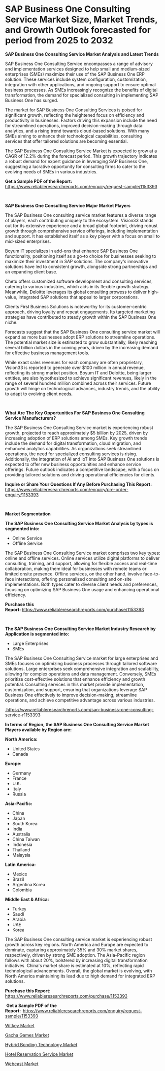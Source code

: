 <p><h1>SAP Business One Consulting Service Market Size, Market Trends, and Growth Outlook forecasted for period from 2025 to 2032</h1></p><p><strong>SAP Business One Consulting Service Market Analysis and Latest Trends</strong></p>
<p><p>SAP Business One Consulting Service encompasses a range of advisory and implementation services designed to help small and medium-sized enterprises (SMEs) maximize their use of the SAP Business One ERP solution. These services include system configuration, customization, integration with other applications, and ongoing support to ensure optimal business processes. As SMEs increasingly recognize the benefits of digital transformation, the demand for specialized consulting in implementing SAP Business One has surged.</p><p>The market for SAP Business One Consulting Services is poised for significant growth, reflecting the heightened focus on efficiency and productivity in businesses. Factors driving this expansion include the need for streamlined operations, improved decision-making through data analytics, and a rising trend towards cloud-based solutions. With many SMEs aiming to enhance their technological capabilities, consulting services that offer tailored solutions are becoming essential.</p><p>The SAP Business One Consulting Service Market is expected to grow at a CAGR of 12.2% during the forecast period. This growth trajectory indicates a robust demand for expert guidance in leveraging SAP Business One, suggesting a lucrative opportunity for consulting firms to cater to the evolving needs of SMEs in various industries.</p></p>
<p><strong>Get a Sample PDF of the Report:&nbsp;</strong> <a href="https://www.reliableresearchreports.com/enquiry/request-sample/1153393?utm_campaign=8&utm_medium=2&utm_source=Github&utm_content=ia&utm_term=11032025&utm_id=sap-business-one-consulting-service">https://www.reliableresearchreports.com/enquiry/request-sample/1153393</a></p>
<p>&nbsp;</p>
<p><strong>SAP Business One Consulting Service Major Market Players</strong></p>
<p><p>The SAP Business One consulting service market features a diverse range of players, each contributing uniquely to the ecosystem. Vision33 stands out for its extensive experience and a broad global footprint, driving robust growth through comprehensive service offerings, including implementation and support. It has established itself as a key player with a focus on small to mid-sized enterprises.</p><p>Boyum IT specializes in add-ons that enhance SAP Business One functionality, positioning itself as a go-to choice for businesses seeking to maximize their investment in SAP solutions. The company's innovative solutions have led to consistent growth, alongside strong partnerships and an expanding client base.</p><p>Chetu offers customized software development and consulting services, catering to various industries, which aids in its flexible growth strategy. Meanwhile, Deloitte leverages its global consulting prowess to deliver high-value, integrated SAP solutions that appeal to larger corporations.</p><p>Clients First Business Solutions is noteworthy for its customer-centric approach, driving loyalty and repeat engagements. Its targeted marketing strategies have contributed to steady growth within the SAP Business One niche.</p><p>Forecasts suggest that the SAP Business One consulting service market will expand as more businesses adopt ERP solutions to streamline operations. The potential market size is estimated to grow substantially, likely reaching several billion dollars in the coming years, driven by the increasing demand for effective business management tools.</p><p>While exact sales revenues for each company are often proprietary, Vision33 is reported to generate over $100 million in annual revenue, reflecting its strong market position. Boyum IT and Deloitte, being larger entities, are also hypothesized to achieve significant revenues, likely in the range of several hundred million combined across their services. Future growth will hinge on technological advances, industry trends, and the ability to adapt to evolving client needs.</p></p>
<p>&nbsp;</p>
<p><strong>What Are The Key Opportunities For SAP Business One Consulting Service Manufacturers?</strong></p>
<p><p>The SAP Business One Consulting Service market is experiencing robust growth, projected to reach approximately $5 billion by 2025, driven by increasing adoption of ERP solutions among SMEs. Key growth trends include the demand for digital transformation, cloud migration, and enhanced analytics capabilities. As organizations seek streamlined operations, the need for specialized consulting services is rising. Additionally, the integration of AI and IoT into SAP Business One solutions is expected to offer new business opportunities and enhance service offerings. Future outlook indicates a competitive landscape, with a focus on providing tailored solutions and driving operational efficiencies for clients.</p></p>
<p><strong>Inquire or Share Your Questions If Any Before Purchasing This Report:</strong> <a href="https://www.reliableresearchreports.com/enquiry/pre-order-enquiry/1153393?utm_campaign=8&utm_medium=2&utm_source=Github&utm_content=ia&utm_term=11032025&utm_id=sap-business-one-consulting-service">https://www.reliableresearchreports.com/enquiry/pre-order-enquiry/1153393</a></p>
<p>&nbsp;</p>
<p><strong>Market Segmentation</strong></p>
<p><strong>The SAP Business One Consulting Service Market Analysis by types is segmented into:</strong></p>
<p><ul><li>Online Service</li><li>Offline Service</li></ul></p>
<p><p>The SAP Business One Consulting Service market comprises two key types: online and offline services. Online services utilize digital platforms to deliver consulting, training, and support, allowing for flexible access and real-time collaboration, making them ideal for businesses with remote teams or limited onsite presence. Offline services, on the other hand, involve face-to-face interactions, offering personalized consulting and on-site implementations. Both types cater to diverse client needs and preferences, focusing on optimizing SAP Business One usage and enhancing operational efficiency.</p></p>
<p><strong>Purchase this Report:&nbsp;</strong><a href="https://www.reliableresearchreports.com/purchase/1153393?utm_campaign=8&utm_medium=2&utm_source=Github&utm_content=ia&utm_term=11032025&utm_id=sap-business-one-consulting-service">https://www.reliableresearchreports.com/purchase/1153393</a></p>
<p>&nbsp;</p>
<p><strong>The SAP Business One Consulting Service Market Industry Research by Application is segmented into:</strong></p>
<p><ul><li>Large Enterprises</li><li>SMEs</li></ul></p>
<p><p>The SAP Business One Consulting Service market for large enterprises and SMEs focuses on optimizing business processes through tailored software solutions. Large enterprises seek comprehensive integration and scalability, allowing for complex operations and data management. Conversely, SMEs prioritize cost-effective solutions that enhance efficiency and growth potential. Consulting services in this market provide implementation, customization, and support, ensuring that organizations leverage SAP Business One effectively to improve decision-making, streamline operations, and achieve competitive advantage across various industries.</p></p>
<p><a href="https://www.reliableresearchreports.com/sap-business-one-consulting-service-r1153393?utm_campaign=8&utm_medium=2&utm_source=Github&utm_content=ia&utm_term=11032025&utm_id=sap-business-one-consulting-service">&nbsp;https://www.reliableresearchreports.com/sap-business-one-consulting-service-r1153393</a></p>
<p><strong>In terms of Region, the SAP Business One Consulting Service Market Players available by Region are:</strong></p>
<p>
    <p> <strong> North America: </strong>
        <ul>
            <li>United States</li>
            <li>Canada</li>
        </ul>
        </p> 
    <p> <strong> Europe: </strong>
        <ul>
            <li>Germany</li>
            <li>France</li>
            <li>U.K.</li>
            <li>Italy</li>
            <li>Russia</li>
        </ul>
        </p> 
    <p> <strong> Asia-Pacific: </strong>
        <ul>
            <li>China</li>
            <li>Japan</li>
            <li>South Korea</li>
            <li>India</li>
            <li>Australia</li>
            <li>China Taiwan</li>
            <li>Indonesia</li>
            <li>Thailand</li>
            <li>Malaysia</li>
        </ul>
        </p> 
    <p> <strong> Latin America: </strong>
        <ul>
            <li>Mexico</li>
            <li>Brazil</li>
            <li>Argentina Korea</li>
            <li>Colombia</li>
        </ul>
        </p> 
    <p> <strong> Middle East & Africa: </strong>
        <ul>
            <li>Turkey</li>
            <li>Saudi</li>
            <li>Arabia</li>
            <li>UAE</li>
            <li>Korea</li>
        </ul>
    </p>
    </p>
<p><p>The SAP Business One consulting service market is experiencing robust growth across key regions. North America and Europe are expected to dominate, capturing approximately 35% and 30% market shares, respectively, driven by strong SME adoption. The Asia-Pacific region follows with about 20%, bolstered by increasing digital transformation initiatives. China's market share is estimated at 10%, reflecting rapid technological advancements. Overall, the global market is evolving, with North America maintaining its lead due to high demand for integrated ERP solutions.</p></p>
<p><strong>Purchase this Report: </strong><a href="https://www.reliableresearchreports.com/purchase/1153393?utm_campaign=8&utm_medium=2&utm_source=Github&utm_content=ia&utm_term=11032025&utm_id=sap-business-one-consulting-service">https://www.reliableresearchreports.com/purchase/1153393</a></p>
<p>&nbsp;<strong>Get a Sample PDF of the Report:&nbsp;&nbsp;</strong><a href="https://www.reliableresearchreports.com/enquiry/request-sample/1153393?utm_campaign=8&utm_medium=2&utm_source=Github&utm_content=ia&utm_term=11032025&utm_id=sap-business-one-consulting-service">https://www.reliableresearchreports.com/enquiry/request-sample/1153393</a></p>
<p><strong></strong></p>
<p><p><a href="https://github.com/mismannely/Market-Research-Report-List-1/blob/main/witkey-market.md?utm_campaign=8&utm_medium=2&utm_source=Github&utm_content=ia&utm_term=11032025&utm_id=sap-business-one-consulting-service">Witkey Market</a></p><p><a href="https://github.com/myongfranzcs/Market-Research-Report-List-1/blob/main/gacha-games-market.md?utm_campaign=8&utm_medium=2&utm_source=Github&utm_content=ia&utm_term=11032025&utm_id=sap-business-one-consulting-service">Gacha Games Market</a></p><p><a href="https://github.com/biandnikelrs/Market-Research-Report-List-1/blob/main/hybrid-bonding-technology-market.md?utm_campaign=8&utm_medium=2&utm_source=Github&utm_content=ia&utm_term=11032025&utm_id=sap-business-one-consulting-service">Hybrid Bonding Technology Market</a></p><p><a href="https://github.com/klenaestien23/Market-Research-Report-List-1/blob/main/hotel-reservation-service-market.md?utm_campaign=8&utm_medium=2&utm_source=Github&utm_content=ia&utm_term=11032025&utm_id=sap-business-one-consulting-service">Hotel Reservation Service Market</a></p><p><a href="https://github.com/tentandyik/Market-Research-Report-List-1/blob/main/webcast-market.md?utm_campaign=8&utm_medium=2&utm_source=Github&utm_content=ia&utm_term=11032025&utm_id=sap-business-one-consulting-service">Webcast Market</a></p></p>
